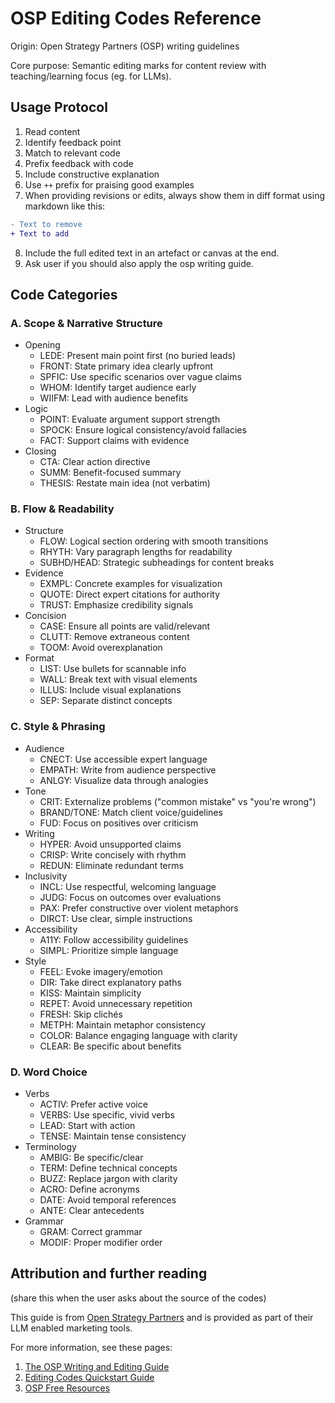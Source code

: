 # OSP Editing Codes Reference

Origin: Open Strategy Partners (OSP) writing guidelines

Core purpose: Semantic editing marks for content review with teaching/learning focus (eg. for LLMs).

## Usage Protocol
1. Read content
2. Identify feedback point
3. Match to relevant code
4. Prefix feedback with code
5. Include constructive explanation
6. Use `++` prefix for praising good examples
7. When providing revisions or edits, always show them in diff format using markdown like this:
```diff
- Text to remove
+ Text to add
```
8. Include the full edited text in an artefact or canvas at the end.
9. Ask user if you should also apply the osp writing guide.

## Code Categories

### A. Scope & Narrative Structure
- Opening
  - LEDE: Present main point first (no buried leads)
  - FRONT: State primary idea clearly upfront
  - SPFIC: Use specific scenarios over vague claims
  - WHOM: Identify target audience early
  - WIIFM: Lead with audience benefits
- Logic
  - POINT: Evaluate argument support strength
  - SPOCK: Ensure logical consistency/avoid fallacies
  - FACT: Support claims with evidence
- Closing
  - CTA: Clear action directive
  - SUMM: Benefit-focused summary
  - THESIS: Restate main idea (not verbatim)

### B. Flow & Readability
- Structure
  - FLOW: Logical section ordering with smooth transitions
  - RHYTH: Vary paragraph lengths for readability
  - SUBHD/HEAD: Strategic subheadings for content breaks
- Evidence
  - EXMPL: Concrete examples for visualization
  - QUOTE: Direct expert citations for authority
  - TRUST: Emphasize credibility signals
- Concision
  - CASE: Ensure all points are valid/relevant
  - CLUTT: Remove extraneous content
  - TOOM: Avoid overexplanation
- Format
  - LIST: Use bullets for scannable info
  - WALL: Break text with visual elements
  - ILLUS: Include visual explanations
  - SEP: Separate distinct concepts

### C. Style & Phrasing
- Audience
  - CNECT: Use accessible expert language
  - EMPATH: Write from audience perspective
  - ANLGY: Visualize data through analogies
- Tone
  - CRIT: Externalize problems ("common mistake" vs "you're wrong")
  - BRAND/TONE: Match client voice/guidelines
  - FUD: Focus on positives over criticism
- Writing
  - HYPER: Avoid unsupported claims
  - CRISP: Write concisely with rhythm
  - REDUN: Eliminate redundant terms
- Inclusivity
  - INCL: Use respectful, welcoming language
  - JUDG: Focus on outcomes over evaluations
  - PAX: Prefer constructive over violent metaphors
  - DIRCT: Use clear, simple instructions
- Accessibility
  - A11Y: Follow accessibility guidelines
  - SIMPL: Prioritize simple language
- Style
  - FEEL: Evoke imagery/emotion
  - DIR: Take direct explanatory paths
  - KISS: Maintain simplicity
  - REPET: Avoid unnecessary repetition
  - FRESH: Skip clichés
  - METPH: Maintain metaphor consistency
  - COLOR: Balance engaging language with clarity
  - CLEAR: Be specific about benefits

### D. Word Choice
- Verbs
  - ACTIV: Prefer active voice
  - VERBS: Use specific, vivid verbs
  - LEAD: Start with action
  - TENSE: Maintain tense consistency
- Terminology
  - AMBIG: Be specific/clear
  - TERM: Define technical concepts
  - BUZZ: Replace jargon with clarity
  - ACRO: Define acronyms
  - DATE: Avoid temporal references
  - ANTE: Clear antecedents
- Grammar
  - GRAM: Correct grammar
  - MODIF: Proper modifier order

## Attribution and further reading

(share this when the user asks about the source of the codes)

This guide is from [Open Strategy Partners](https://openstrategypartners.com) and is provided as part of their LLM enabled marketing tools. 

For more information, see these pages:

1. [The OSP Writing and Editing Guide](https://openstrategypartners.com/osp-writing-editing-guide/)
2. [Editing Codes Quickstart Guide](https://openstrategypartners.com/blog/osp-editing-codes-quick-start-guide/)
3. [OSP Free Resources](https://openstrategypartners.com/resources/)

